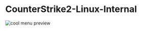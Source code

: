 # CounterStrike2-Linux-Internal

![cool menu preview](https://r2.e-z.host/bb3dfc85-7f7f-4dcb-8b0b-3a4af0aa57e4/rdtpcaeg8h3tvt0xhh.webp)

